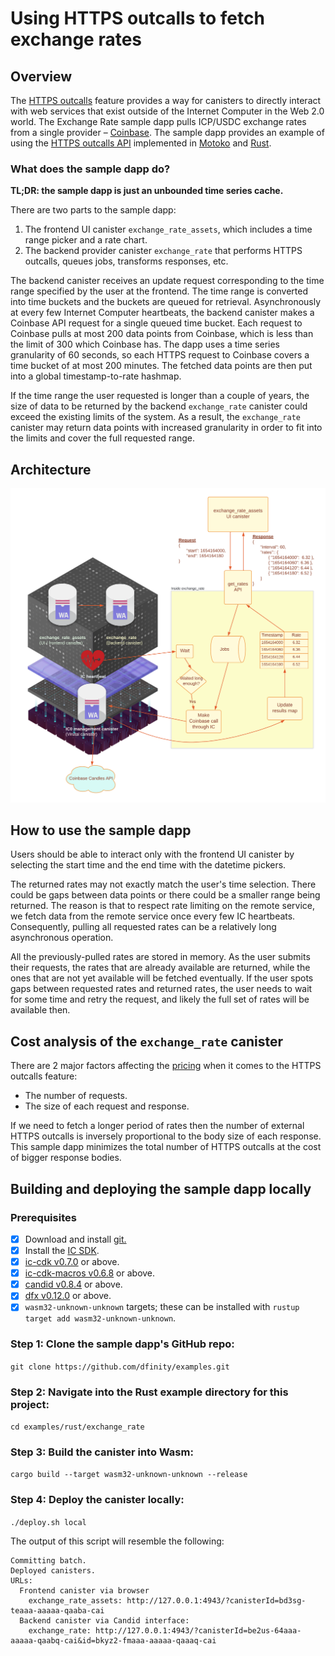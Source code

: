 # Using HTTPS outcalls to fetch exchange rates

## Overview

The [HTTPS outcalls](/https-outcalls) feature provides a way for canisters to directly interact with web services that exist outside of the Internet Computer in the Web 2.0 world. The Exchange Rate sample dapp pulls ICP/USDC exchange rates from a single provider – [Coinbase](https://docs.cloud.coinbase.com/exchange/reference/exchangerestapi_getproductcandles). The sample dapp provides an example of using the [HTTPS outcalls API](/docs/current/references/ic-interface-spec#ic-http_request) implemented in [Motoko](https://github.com/dfinity/examples/tree/master/motoko/exchange_rate)
 and [Rust](https://github.com/dfinity/examples/tree/master/rust/exchange_rate).

### What does the sample dapp do?

**TL;DR: the sample dapp is just an unbounded time series cache.**

There are two parts to the sample dapp:
1. The frontend UI canister `exchange_rate_assets`, which includes a time range picker and a rate chart.
2. The backend provider canister `exchange_rate` that performs HTTPS outcalls, queues jobs, transforms responses, etc.

The backend canister receives an update request corresponding to the time range specified by the user at the frontend. The time range
is converted into time buckets and the buckets are queued for retrieval. Asynchronously at every few Internet Computer heartbeats,
the backend canister makes a Coinbase API request for a single queued time bucket. Each request to Coinbase pulls at most 200 data points from Coinbase, which is less than the limit of 300 which Coinbase has. The dapp uses a time series granularity of 60 seconds, so each HTTPS request to
Coinbase covers a time bucket of at most 200 minutes. The fetched data points are then put into a global timestamp-to-rate hashmap.

If the time range the user requested is longer than a couple of years, the size of data to be returned by the backend `exchange_rate`
canister could exceed the existing limits of the system. As a result, the `exchange_rate` canister may return data points with increased granularity in order to fit into the limits and
cover the full requested range.

## Architecture
![Architecture overview diagram of the Exchange Rate dapp](../../_attachments/exchange_rate_arch.png)

## How to use the sample dapp

Users should be able to interact only with the frontend UI canister by selecting the start time 
and the end time with the datetime pickers.

The returned rates may not exactly match the user's time selection. There could be gaps between
data points or there could be a smaller range being returned. The reason is that to respect rate limiting
on the remote service, we fetch data from the remote service once every few IC heartbeats.
Consequently, pulling all requested rates can be a relatively long asynchronous operation. 

All the previously-pulled rates are stored in memory. As the user submits their requests, the rates that are
already available are returned, while the ones that are not yet available will be fetched eventually.
If the user spots gaps between requested rates and returned rates, the user needs to wait for some time and
retry the request, and likely the full set of rates will be available then.

## Cost analysis of the `exchange_rate` canister

There are 2 major factors affecting the [pricing](/docs/current/developer-docs/integrations/http_requests/http_requests-how-it-works#pricing) when it comes to the HTTPS outcalls feature:

* The number of requests.
* The size of each request and response.

If we need to fetch a longer period of rates then the number of external HTTPS outcalls is inversely proportional to the body size of each response.
This sample dapp minimizes the total number of HTTPS outcalls at the cost of bigger response bodies. 

## Building and deploying the sample dapp locally

### Prerequisites 
- [x] Download and install [git.](https://git-scm.com/downloads)
- [x] Install the [IC SDK](https://internetcomputer.org/docs/current/developer-docs/setup/install/index.mdx).
- [x] [ic-cdk v0.7.0](https://crates.io/crates/ic-cdk) or above.
- [x] [ic-cdk-macros v0.6.8](https://crates.io/crates/ic-cdk-macros) or above.
- [x] [candid v0.8.4](https://crates.io/crates/candid) or above.
- [x] [dfx v0.12.0](https://github.com/dfinity/sdk/releases) or above.
- [x] `wasm32-unknown-unknown` targets; these can be installed with `rustup target add wasm32-unknown-unknown`.

 ### Step 1: Clone the sample dapp's GitHub repo:

`git clone https://github.com/dfinity/examples.git`

 ### Step 2: Navigate into the Rust example directory for this project:

`cd examples/rust/exchange_rate`

 ### Step 3: Build the canister into Wasm:

`cargo build --target wasm32-unknown-unknown --release`

 ### Step 4: Deploy the canister locally:
`./deploy.sh local`

The output of this script will resemble the following:

```
Committing batch.
Deployed canisters.
URLs:
  Frontend canister via browser
    exchange_rate_assets: http://127.0.0.1:4943/?canisterId=bd3sg-teaaa-aaaaa-qaaba-cai
  Backend canister via Candid interface:
    exchange_rate: http://127.0.0.1:4943/?canisterId=be2us-64aaa-aaaaa-qaabq-cai&id=bkyz2-fmaaa-aaaaa-qaaaq-cai
```

